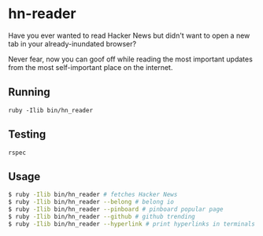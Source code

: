 # hn-reader

Have you ever wanted to read Hacker News but didn't want to open a new tab in your already-inundated browser?

Never fear, now you can goof off while reading the most important updates from the most self-important place on the internet.

## Running

    ruby -Ilib bin/hn_reader

## Testing

    rspec

## Usage
```bash
$ ruby -Ilib bin/hn_reader # fetches Hacker News
$ ruby -Ilib bin/hn_reader --belong # belong io
$ ruby -Ilib bin/hn_reader --pinboard # pinboard popular page
$ ruby -Ilib bin/hn_reader --github # github trending
$ ruby -Ilib bin/hn_reader --hyperlink # print hyperlinks in terminals (VTE-based terms only)
```
